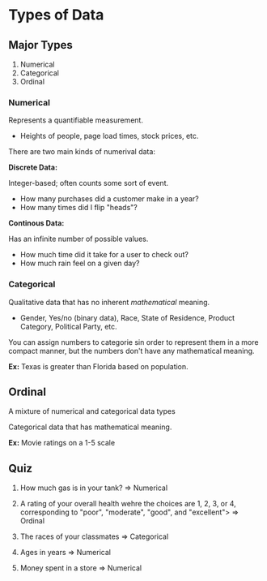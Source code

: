 # Types of Data

## Major Types

1. Numerical
2. Categorical
3. Ordinal

### Numerical

Represents a quantifiable measurement.

- Heights of people, page load times, stock prices, etc.

There are two main kinds of numerival data:

**Discrete Data:**

Integer-based; often counts some sort of event.

- How many purchases did a customer make in a year?
- How many times did I flip "heads"?

**Continous Data:**

Has an infinite number of possible values.

- How much time did it take for a user to check out?
- How much rain feel on a given day?

### Categorical

Qualitative data that has no inherent _mathematical_ meaning.

- Gender, Yes/no (binary data), Race, State of Residence, Product Category, Political Party, etc.

You can assign numbers to categorie sin order to represent them in a more compact manner, but the numbers don't have any mathematical meaning.

**Ex:** Texas is greater than Florida based on population.

## Ordinal

A mixture of numerical and categorical data types

Categorical data that has mathematical meaning.

**Ex:** Movie ratings on a 1-5 scale

## Quiz

1. How much gas is in your tank? => Numerical

2. A rating of your overall health wehre the choices are 1, 2, 3, or 4, corresponding to "poor", "moderate", "good", and "excellent"> => Ordinal

3. The races of your classmates => Categorical

4. Ages in years => Numerical

5. Money spent in a store => Numerical
